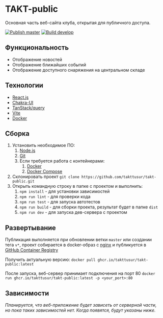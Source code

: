 # TAKT-public

Основная часть веб-сайта клуба, открытая для публичного доступа.

[![Publish master](https://github.com/takttusur/takt-public/actions/workflows/master-publish.yml/badge.svg?branch=master)](https://github.com/takttusur/takt-public/actions/workflows/master-publish.yml)
[![Build develop](https://github.com/takttusur/takt-public/actions/workflows/develop-build.yml/badge.svg?branch=develop)](https://github.com/takttusur/takt-public/actions/workflows/develop-build.yml)

## Функциональность

* Отображение новостей
* Отображение ближайших событий
* Отображение доступного снаряжения на центральном складе

## Технологии

* [React.js](https://react.dev)
* [Chakra-UI](https://chakra-ui.com)
* [TanStack/query](https://github.com/TanStack/query)
* [Vite](https://vitejs.dev)
* [Docker](https://www.docker.com)

## Сборка

1. Установить необходимое ПО: 
   1. [Node.js](https://nodejs.org/en)
   2. [Git](https://git-scm.com)
   3. Если требуется работа с контейнерами:
      1. [Docker](https://docs.docker.com/desktop/install/windows-install/) 
      2. [Docker Compose](https://docs.docker.com/compose/install/) 
2. Склонировать проект `git clone https://github.com/takttusur/takt-public.git`
3. Открыть командную строку в папке с проектом и выполнить:
   1. `npm install` - для установки зависимостей
   2. `npm run lint` - для проверки кода
   3. `npm run test` - для запуска автотестов
   4. `npm run build` - для сборки проекта, результат будет в папке `dist`
   5. `npm run dev` - для запуска дев-сервера с проектом

## Развертывание

Публикация выполняется при обновлении ветки `master` или создании тега `v*`,
проект собирается в docker-образ с [nginx](https://www.nginx.com) 
и публикуется в [GitHub Container Registry](https://github.com/takttusur/takt-public/pkgs/container/takt-public)

Получить актуальную версию: `docker pull ghcr.io/takttusur/takt-public:latest`

После запуска, веб-сервер принимает подключения на порт 80
`docker run ghcr.io/takttusur/takt-public:latest -p <your_port>:80`

## Зависимости

_Планируется, что веб-приложение будет зависеть от серверной части, но пока таких зависимостей нет. 
Когда появятся, будут указаны ниже._ 
